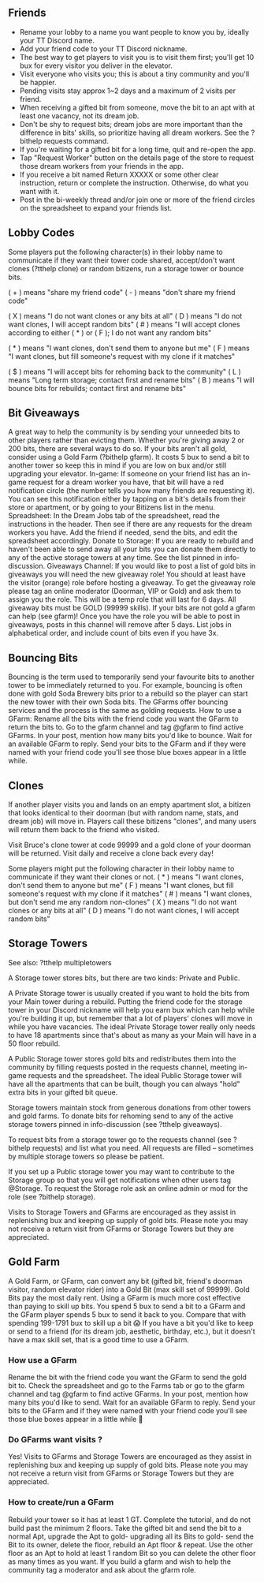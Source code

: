 ## Friends

* Rename your lobby to a name you want people to know you by, ideally your TT Discord name.
* Add your friend code to your TT Discord nickname.
* The best way to get players to visit you is to visit them first; you'll get 10 bux for every visitor you deliver in the elevator.
* Visit everyone who visits you; this is about a tiny community and you'll be happier.
* Pending visits stay approx 1~2 days and a maximum of 2 visits per friend.
* When receiving a gifted bit from someone, move the bit to an apt with at least one vacancy, not its dream job.
* Don't be shy to request bits; dream jobs are more important than the difference in bits' skills, so prioritize having all dream workers. See the ?bithelp requests command.
* If you're waiting for a gifted bit for a long time, quit and re-open the app.
* Tap "Request Worker" button on the details page of the store to request those dream workers from your friends in the app.
* If you receive a bit named Return XXXXX or some other clear instruction, return or complete the instruction. Otherwise, do what you want with it.
* Post in the bi-weekly thread and/or join one or more of the friend circles on the spreadsheet to expand your friends list.

## Lobby Codes

Some players put the following character(s) in their lobby name to communicate if they want their tower code shared, accept/don't want clones (?tthelp clone) or random bitizens, run a storage tower or bounce bits.

( + ) means "share my friend code"
( - ) means "don't share my friend code"

( X ) means "I do not want clones or any bits at all"
( D ) means "I do not want clones, I will accept random bits"
( # ) means "I will accept clones according to either ( * ) or ( F ); I do not want any random bits"

( * ) means "I want clones, don't send them to anyone but me"
( F ) means "I want clones, but fill someone's request with my clone if it matches"

( $ ) means "I will accept bits for rehoming back to the community"
( L ) means "Long term storage; contact first and rename bits"
( B ) means "I will bounce bits for rebuilds; contact first and rename bits"

## Bit Giveaways

A great way to help the community is by sending your unneeded bits to other players rather than evicting them. Whether you're giving away 2 or 200 bits, there are several ways to do so. If your bits aren't all gold, consider using a Gold Farm (?bithelp gfarm).
It costs 5 bux to send a bit to another tower so keep this in mind if you are low on bux and/or still upgrading your elevator.
In-game:
If someone on your friend list has an in-game request for a dream worker you have, that bit will have a red notification circle (the number tells you how many friends are requesting it). You can see this notification either by tapping on a bit's details from their store or apartment, or by going to your Bitizens list in the menu.
Spreadsheet:
In the Dream Jobs tab of the spreadsheet, read the instructions in the header. Then see if there are any requests for the dream workers you have. Add the friend if needed, send the bits, and edit the spreadsheet accordingly.
Donate to Storage:
If you are ready to rebuild and haven't been able to send away all your bits you can donate them directly to any of the active storage towers at any time.  See the list pinned in info-discussion.
Giveaways Channel:
If you would like to post a list of gold bits in giveaways you will need the new giveaway role!  You should at least have the visitor (orange) role before hosting a giveaway.
To get the giveaway role please tag an online moderator (Doorman, VIP or Gold) and ask them to assign you the role.  This will be a temp role that will last for 6 days.
All giveaway bits must be GOLD (99999 skills).  If your bits are not gold a gfarm can help (see gfarm)!
Once you have the role you will be able to post in giveaways, posts in this channel will remove after 5 days.   List jobs in alphabetical order, and include count of bits even if you have 3x.

## Bouncing Bits

Bouncing is the term used to temporarily send your favourite bits to another tower to be immediately returned to you.  For example, bouncing is often done with gold Soda Brewery bits prior to a rebuild so the player can start the new tower with their own Soda bits.  The GFarms offer bouncing services and the process is the same as golding requests.
How to use a GFarm:
Rename all the bits with the friend code you want the GFarm to return the bits to.
Go to the gfarm channel and tag @gfarm to find active GFarms.  In your post, mention how many bits you'd like to bounce.  Wait for an available GFarm to reply.
Send your bits to the GFarm and if they were named with your friend code you'll see those blue boxes appear in a little while.

## Clones

If another player visits you and lands on an empty apartment slot, a bitizen that looks identical to their doorman (but with random name, stats, and dream job) will move in. Players call these bitizens "clones", and many users will return them back to the friend who visited.

Visit Bruce's clone tower at code 99999 and a gold clone of your doorman will be returned.  Visit daily and receive a clone back every day!

Some players might put the following character in their lobby name to communicate if they want their clones or not.
( * ) means "I want clones, don't send them to anyone but me"
( F ) means "I want clones, but fill someone's request with my clone if it matches"
( # ) means "I want clones, but don't send me any random non-clones"
( X ) means "I do not want clones or any bits at all"
( D ) means "I do not want clones, I will accept random bits"

## Storage Towers

See also:
?tthelp multipletowers

A Storage tower stores bits, but there are two kinds: Private and Public.

A Private Storage tower is usually created if you want to hold the bits from your Main tower during a rebuild. Putting the friend code for the storage tower in your Discord nickname will help you earn bux which can help while you're building it up, but remember that a lot of players' clones will move in while you have vacancies.
The ideal Private Storage tower really only needs to have 18 apartments since that's about as many as your Main will have in a 50 floor rebuild.

A Public Storage tower stores gold bits and redistributes them into the community by filling requests posted in the requests channel, meeting in-game requests and the spreadsheet.  The ideal Public Storage tower will have all the apartments that can be built, though you can always "hold" extra bits in your gifted bit queue.

Storage towers maintain stock from generous donations from other towers and gold farms.  To donate bits for rehoming send to any of the active storage towers pinned in info-discussion (see ?tthelp giveaways).

To request bits from a storage tower go to the requests channel (see ?bithelp requests) and list what you need.  All requests are filled – sometimes by multiple storage towers so please be patient.

If you set up a Public storage tower you may want to contribute to the Storage group so that you will get notifications when other users tag @Storage. To request the Storage role ask an online admin or mod for the role (see ?bithelp storage).

Visits to Storage Towers and GFarms are encouraged as they assist in replenishing bux and keeping up supply of gold bits.  Please note you may not receive a return visit from GFarms or Storage Towers but they are appreciated.

## Gold Farm

A Gold Farm, or GFarm, can convert any bit (gifted bit, friend's doorman visitor, random elevator rider) into a Gold Bit (max skill set of 99999). Gold Bits pay the most daily rent.
Using a GFarm is much more cost effective than paying to skill up bits. You spend 5 bux to send a bit to a GFarm and the GFarm player spends 5 bux to send it back to you. Compare that with spending 199-1791 bux to skill up a bit 😱
If you have a bit you'd like to keep or send to a friend (for its dream job, aesthetic, birthday, etc.), but it doesn't have a max skill set, that is a good time to use a GFarm.

### How use a GFarm

Rename the bit with the friend code you want the GFarm to send the gold bit to.
Check the spreadsheet and go to the Farms tab or go to the gfarm channel and tag @gfarm to find active GFarms. In your post, mention how many bits you'd like to send. Wait for an available GFarm to reply.
Send your bits to the GFarm and if they were named with your friend code you'll see those blue boxes appear in a little while 🙂

### Do GFarms want visits ?

Yes! Visits to GFarms and Storage Towers are encouraged as they assist in replenishing bux and keeping up supply of gold bits.  Please note you may not receive a return visit from GFarms or Storage Towers but they are appreciated.

### How to create/run a GFarm

Rebuild your tower so it has at least 1 GT. Complete the tutorial, and do not build past the minimum 2 floors. Take the gifted bit and send the bit to a normal Apt, upgrade the Apt to gold- upgrading all its Bits to gold- send the Bit to its owner, delete the floor, rebuild an Apt floor & repeat. Use the other floor as an Apt to hold at least 1 random Bit so you can delete the other floor as many times as you want.
If you build a gfarm and wish to help the community tag a moderator and ask about the gfarm role.

